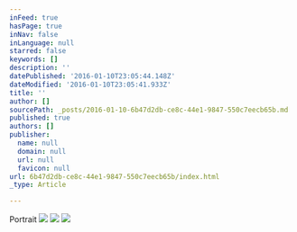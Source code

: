```yaml
---
inFeed: true
hasPage: true
inNav: false
inLanguage: null
starred: false
keywords: []
description: ''
datePublished: '2016-01-10T23:05:44.148Z'
dateModified: '2016-01-10T23:05:41.933Z'
title: ''
author: []
sourcePath: _posts/2016-01-10-6b47d2db-ce8c-44e1-9847-550c7eecb65b.md
published: true
authors: []
publisher:
  name: null
  domain: null
  url: null
  favicon: null
url: 6b47d2db-ce8c-44e1-9847-550c7eecb65b/index.html
_type: Article

---
```

Portrait
![](https://s3-us-west-2.amazonaws.com/the-grid-img/p/5dc412809e28a49c5a23ab32c1e8818910b02cf4.jpg)
![](https://the-grid-user-content.s3-us-west-2.amazonaws.com/89144996-736d-4538-9511-32558dfe91f5.tif)
![](https://the-grid-user-content.s3-us-west-2.amazonaws.com/f36eefb4-53ef-4b8e-89ba-6efb98e21d06.tif)